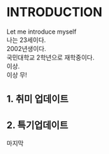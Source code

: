 # INTRODUCTION
Let me introduce myself  
나는 23세이다.  
2002년생이다.  
국민대학교 2학년으로 재학중이다.  
이상.  
이상 무!  
## 1. 취미 업데이트  
## 2. 특기업데이트  
마지막